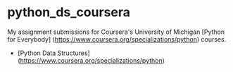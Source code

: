 # python_ds_coursera
My assignment submissions for Coursera's University of Michigan [Python for Everybody] (https://www.coursera.org/specializations/python) courses.

- [Python Data Structures] (https://www.coursera.org/specializations/python)
